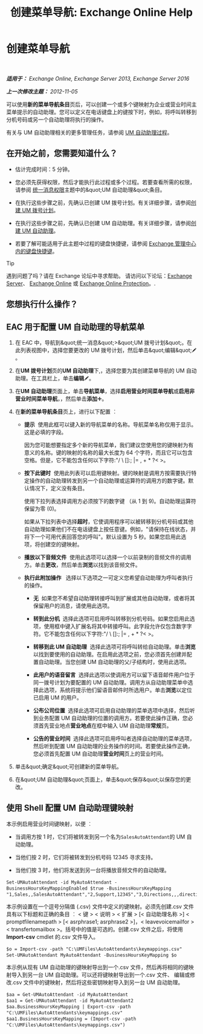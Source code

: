 ﻿---
title: '创建菜单导航: Exchange Online Help'
TOCTitle: 创建菜单导航
ms:assetid: 3cfc9a01-0a61-4d15-9561-621568dc30d9
ms:mtpsurl: https://technet.microsoft.com/zh-cn/library/Aa997471(v=EXCHG.150)
ms:contentKeyID: 50490392
ms.date: 05/23/2018
mtps_version: v=EXCHG.150
f1_keywords:
- Microsoft.Exchange.Management.SnapIn.Esm.OrganizationConfiguration.UnifiedMessaging.AutoAttendantKeyMappingControl
ms.translationtype: MT
---

# 创建菜单导航

 

_**适用于：** Exchange Online, Exchange Server 2013, Exchange Server 2016_

_**上一次修改主题：** 2012-11-05_

可以使用**新的菜单导航条目**页后，可以创建一个或多个键映射为企业或营业时间主菜单提示的自动助理。您可以定义在电话键盘上的键按下时，例如，将呼叫转移到分机号码或另一个自动助理将执行的操作。

有关与 UM 自动助理相关的更多管理任务，请参阅 [UM 自动助理过程](um-auto-attendant-procedures-exchange-2013-help.md)。

## 在开始之前，您需要知道什么？

  - 估计完成时间：5 分钟。

  - 您必须先获得权限，然后才能执行此过程或多个过程。若要查看所需的权限，请参阅 [统一消息权限](unified-messaging-permissions-exchange-2013-help.md)主题中的\&quot;UM 自动助理\&quot;条目。

  - 在执行这些步骤之前，先确认已创建 UM 拨号计划。有关详细步骤，请参阅[创建 UM 拨号计划](create-a-um-dial-plan-exchange-2013-help.md)。

  - 在执行这些步骤之前，先确认已创建 UM 自动助理。有关详细步骤，请参阅[创建 UM 自动助理](create-a-um-auto-attendant-exchange-2013-help.md)。

  - 若要了解可能适用于此主题中过程的键盘快捷键，请参阅 [Exchange 管理中心内的键盘快捷键](keyboard-shortcuts-in-the-exchange-admin-center-exchange-online-protection-help.md)。

> [!tip]
> 遇到问题了吗？请在 Exchange 论坛中寻求帮助。 请访问以下论坛：<a href="https://go.microsoft.com/fwlink/p/?linkid=60612">Exchange Server</a>、 <a href="https://go.microsoft.com/fwlink/p/?linkid=267542">Exchange Online</a> 或 <a href="https://go.microsoft.com/fwlink/p/?linkid=285351">Exchange Online Protection</a>。.


## 您想执行什么操作？

## EAC 用于配置 UM 自动助理的导航菜单

1.  在 EAC 中，导航到\&quot;统一消息\&quot;\>\&quot;UM 拨号计划\&quot;。在此列表视图中，选择您要更改的 UM 拨号计划，然后单击\&quot;编辑\&quot;![编辑图标](images/Bb124582.6f53ccb2-1f13-4c02-bea0-30690e6ea71d(EXCHG.150).gif "编辑图标")。

2.  在**UM 拨号计划**页的**UM 自动助理**下,，选择您要为其创建菜单导航的 UM 自动助理。在工具栏上，单击**编辑**![编辑图标](images/Bb124582.6f53ccb2-1f13-4c02-bea0-30690e6ea71d(EXCHG.150).gif "编辑图标")。

3.  在**UM 自动助理**页面上，单击**导航菜单**，选择**启用营业时间菜单导航**或**启用非营业时间菜单导航**，，然后单击**添加**![添加图标](images/JJ218640.c1e75329-d6d7-4073-a27d-498590bbb558(EXCHG.150).gif "添加图标")。

4.  在**新的菜单导航条目**页上，进行以下配置 ︰
    
      - **提示**  使用此框可以键入新的导航菜单的名称。导航菜单名称仅用于显示。这是必填的字段。
        
        因为您可能想要指定多个新的导航菜单，我们建议您使用您的键映射为有意义的名称。键的映射的名称的最大长度为 64 个字符，而且它可以包含空格。但是，它不能包含任何以下字符:"/ \\ \[\]:; |= , + \* ?\< \>。
    
      - **按下此键时**  使用此列表可以启用键映射。键的映射是调用方按需要执行特定操作的自动助理转发到另一个自动助理或运算符的调用方的数字键。默认情况下，定义没有条目。
        
        使用下拉列表选择调用方必须按下的数字键 （从 1 到 9)。自动助理运算符保留为零 (0)。
        
        如果从下拉列表中选择**超时**，它使调用程序可以被转移到分机号码或其他自动助理如果他们不在电话键盘上按任意键。例如，"请保持在线状态，并将下一个可用代表回答您的呼叫"。默认设置为 5 秒。如果您启用此选项，将创建空的键映射。
    
      - **播放以下音频文件**  使用此选项可以选择一个以前录制的音频文件的调用方。单击**更改**，然后单击**浏览**以找到该音频文件。
    
      - **执行此附加操作**   选择以下选项之一可定义您希望自动助理为呼叫者执行的操作。
        
          - **无**  如果您不希望自动助理转接呼叫到扩展或其他自动助理，或者将其保留用户的消息，请使用此选项。
        
          - **转到此分机**  选择此选项可启用呼叫转移到分机号码。如果您启用此选项，使用框中键入扩展名将其中转接呼叫。此字段允许仅包含数字字符。它不能包含任何以下字符:"/ \\ \[\]:; |= , + \* ?\< \>。
        
          - **转移到此 UM 自动助理**  选择此选项可将呼叫转给自动助理。单击**浏览**以找到要使用的自动助理。在启用此选项之前，您必须首先创建并配置自动助理。当您创建 UM 自动助理的父/子结构时，使用此选项。
        
          - **此用户的语音留言**  选择此选项以使调用方可以留下语音邮件用户位于同一拨号计划为要配置的 UM 自动助理。调用方从自动助理菜单中选择此选项，系统将提示他们留语音邮件时所选用户。单击**浏览**以定位已启用 UM 的用户。
        
          - **公布公司位置**  选择此选项可启用自动助理的菜单选项中选择，然后听到业务配置 UM 自动助理的位置的调用方。若要使此操作正确，您必须首先营业地点**营业地点**在框中输入 UM 自动助理**常规**页。
        
          - **公告的营业时间**  选择此选项可启用呼叫者选择自动助理的菜单选项，然后听到配置 UM 自动助理的业务操作的时间。若要使此操作正确，您必须首先配置 UM 自动助理**营业时间**页上的营业时间。

5.  单击\&quot;确定\&quot;可创建新的菜单导航。

6.  在\&quot;UM 自动助理\&quot;页面上，单击\&quot;保存\&quot;以保存您的更改。

## 使用 Shell 配置 UM 自动助理键映射

本示例启用营业时间键映射，以便 ︰

  - 当调用方按 1 时，它们将被转发到另一个名为`SalesAutoAttendant`的 UM 自动助理。

  - 当他们按 2 时，它们将被转发到分机号码 12345 寻求支持。

  - 当他们按 3 时，他们将发送到另一台将播放音频文件的自动助理。

<!-- end list -->

    Set-UMAutoAttendant -id MyAutoAttendant -BusinessHoursKeyMappingEnabled $true -BusinessHoursKeyMapping "1,Sales,,SalesAutoAttendant","2,Support,12345","3,Directions,,,directions.wav"

本示例设置在一个逗号分隔值 (.csv) 文件中定义的键映射。必须先创建.csv 文件具有以下标题和正确的条目 ︰ \< 键 \> \< 说明 \> \< 扩展 \> \[\< 自动助理名称 \>\] \< promptfilenamepath \> \[\< asrphrase1; asrphrase2 \>\]，\< leavevoicemailfor \> \< transfertomailbox \>。括号中的值是可选的。创建.csv 文件之后，将使用**Import-csv** cmdlet 的.csv 文件导入。

    $o = Import-csv -path "C:\UMFiles\AutoAttendants\keymappings.csv"
    Set-UMAutoAttendant MyAutoAttendant -BusinessHoursKeyMapping $o

本示例从现有 UM 自动助理的键映射导出到一个.csv 文件，然后再将相同的键映射导入到另一台 UM 自动助理。可以还将键映射导出到一个.csv 文件、 编辑或修改.csv 文件中的键映射，然后将这些密钥映射导入到另一台 UM 自动助理。

    $aa = Get-UMAutoAttendant -id MyAutoAttendant
    $aa1 = Get-UMAutoAttendant -id MyAutoAttendant2
    $aa.BusinessHoursKeyMapping | Export-csv -path "C:\UMFiles\AutoAttendants\keymappings.csv"
    $aa1.BusinessHoursKeyMapping = (Import-csv -path "C:\UMFiles\AutoAttendants\keymappings.csv")

